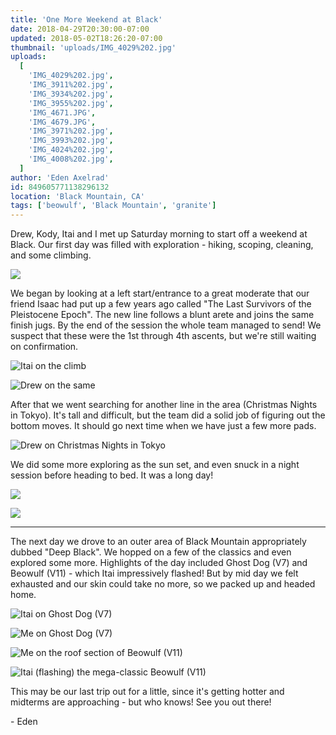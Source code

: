 ```yaml
---
title: 'One More Weekend at Black'
date: 2018-04-29T20:30:00-07:00
updated: 2018-05-02T18:26:20-07:00
thumbnail: 'uploads/IMG_4029%202.jpg'
uploads:
  [
    'IMG_4029%202.jpg',
    'IMG_3911%202.jpg',
    'IMG_3934%202.jpg',
    'IMG_3955%202.jpg',
    'IMG_4671.JPG',
    'IMG_4679.JPG',
    'IMG_3971%202.jpg',
    'IMG_3993%202.jpg',
    'IMG_4024%202.jpg',
    'IMG_4008%202.jpg',
  ]
author: 'Eden Axelrad'
id: 849605771138296132
location: 'Black Mountain, CA'
tags: ['beowulf', 'Black Mountain', 'granite']
---
```


Drew, Kody, Itai and I met up Saturday morning to start off a weekend at Black. Our first day was filled with exploration - hiking, scoping, cleaning, and some climbing.

![](uploads/IMG_4029%202.jpg)

We began by looking at a left start/entrance to a great moderate that our friend Isaac had put up a few years ago called "The Last Survivors of the Pleistocene Epoch". The new line follows a blunt arete and joins the same finish jugs. By the end of the session the whole team managed to send! We suspect that these were the 1st through 4th ascents, but we're still waiting on confirmation.

![Itai on the climb](uploads/IMG_3911%202.jpg)

![Drew on the same](uploads/IMG_3934%202.jpg)

After that we went searching for another line in the area (Christmas Nights in Tokyo). It's tall and difficult, but the team did a solid job of figuring out the bottom moves. It should go next time when we have just a few more pads.

![Drew on Christmas Nights in Tokyo](uploads/IMG_3955%202.jpg)

We did some more exploring as the sun set, and even snuck in a night session before heading to bed. It was a long day!

![](uploads/IMG_4671.JPG)

![](uploads/IMG_4679.JPG)

---

The next day we drove to an outer area of Black Mountain appropriately dubbed "Deep Black". We hopped on a few of the classics and even explored some more. Highlights of the day included Ghost Dog (V7) and Beowulf (V11) - which Itai impressively flashed! But by mid day we felt exhausted and our skin could take no more, so we packed up and headed home.

![Itai on Ghost Dog (V7)](uploads/IMG_3971%202.jpg)

![Me on Ghost Dog (V7)](uploads/IMG_3993%202.jpg)

![Me on the roof section of Beowulf (V11)](uploads/IMG_4024%202.jpg)

![Itai (flashing) the mega-classic Beowulf (V11)](uploads/IMG_4008%202.jpg)

This may be our last trip out for a little, since it's getting hotter and midterms are approaching - but who knows! See you out there!

\- Eden
